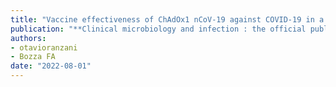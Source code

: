```yaml
---
title: "Vaccine effectiveness of ChAdOx1 nCoV-19 against COVID-19 in a socially vulnerable community in Rio de Janeiro, Brazil: author's response"
publication: "**Clinical microbiology and infection : the official publication of the European Society of Clinical Microbiology and Infectious Diseases**. 28(8):1166-1167. <a href='https://doi.org/10.1016/j.cmi.2022.03.037' target='_blank' rel='noopener noreferrer'>10.1016/j.cmi.2022.03.037</a>"
authors:
- otavioranzani
- Bozza FA
date: "2022-08-01"
---
```

